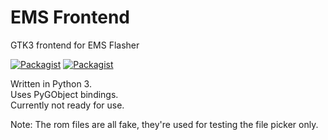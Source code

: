 # EMS Frontend
GTK3 frontend for EMS Flasher

[![Packagist](https://img.shields.io/badge/status-experimental-orange.svg)]()
[![Packagist](https://img.shields.io/badge/license-GPLv3-blue.svg)]()  

Written in Python 3.  
Uses PyGObject bindings.  
Currently not ready for use.  

Note: The rom files are all fake, they're used for testing the file picker only.


